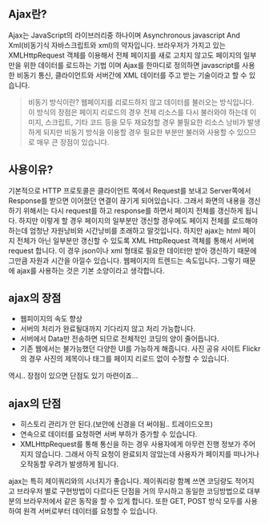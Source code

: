 ## Ajax란?
Ajax는 JavaScript의 라이브러리중 하나이며 Asynchronous javascript And Xml(비동기식 자바스크립트와 xml)의 약자입니다. 브라우저가 가지고 있는 XMLHttpRequest 객체를 이용해서 전체 페이지를 새로 고치지 않고도 페이지의 일부만을 위한 데이터를 로드하는 기법 이며 Ajax를 한마디로 정의하면 javascript를 사용한 비동기 통신, 클라이언트와 서버간에 XML 데이터를 주고 받는 기술이라고 할 수 있습니다.

> 비동기 방식이란? 웹페이지를 리로드하지 않고 데이터를 불러오는 방식입니다. 이 방식의 장점은 페이지 리로드의 경우 전체 리소스를 다시 불러와야 하는데 이미지, 스크립트, 기타 코드 등을 모두 재요청할 경우 불필요한 리소스 낭비가 발생하게 되지만 비동기 방식을 이용할 경우 필요한 부분만 불러와 사용할 수 있으므로 매우 큰 장점이 있습니다.


## 사용이유?
기본적으로 HTTP 프로토콜은 클라이언트 쪽에서 Request를 보내고 Server쪽에서 Response를 받으면 이어졌던 연결이 끊기게 되어있습니다. 그래서 화면의 내용을 갱신하기 위해서는 다시 request를 하고 response를 하면서 페이지 전체를 갱신하게 됩니다. 하지만 이렇게 할 경우 페이지의 일부분만 갱신할 경우에도 페이지 전체를 로드해야하는데 엄청난 자원낭비와 시간낭비를 초래하고 말것입니다. 하지만 ajax는 html 페이지 전체가 아닌 일부분만 갱신할 수 있도록 XML HttpRequest 객체를 통해서 서버에 request 합니다. 이 경우 json이나 xml 형태로 필요한 데이터만 받아 갱신하기 때문에 그만큼 자원과 시간을 아낄수 있습니다. 웹페이지의 트렌드는 속도입니다. 그렇기 때문에 ajax를 사용하는 것은 기본 소양이라고 생각합니다.


## ajax의 장점
- 웹피이지의 속도 향상
- 서버의 처리가 완료될대까지 기다리지 않고 처리 가능합니다.
- 서버에서 Data만 전송하면 되므로 전체적인 코딩의 양이 줄어듭니다.
- 기존 웹에서는 불가능했던 다양한 UI를 가능하게 해줍니다. 사진 공유 사이트 Flickr의 경우 사진의 제목이나 태그를 페이지 리로드 없이 수정할 수 있습니다.

역시.. 장점이 있으면 단점도 있기 마련이죠...

## ajax의 단점
- 히스토리 관리가 안 된다.(보안에 신경을 더 써야됨.. 트레이드오프)
- 연속으로 데이터를 요청하면 서버 부하가 증가할 수 있습니다.
- XMLHttpRequest를 통해 통신을 하는 경우 사용자에게 아무런 진행 정보가 주어지지 않습니다. 그래서 아직 요청이 완료되지 않았는데 사용자가 페이지를 떠나거나 오작동할 우려가 발생하게 됩니다.


 ajax는 특히 제이쿼리와의 시너지가 좋습니다. 제이쿼리랑 함꼐 쓰면 코딩량도 적어지고 브라우저 별로 구현방법이 다르다든 단점을 거의 무시하고 동일한 코딩방법으로 대부분의 브라우저에서 같은 동작을 할 수 있게 합니다. 또한 GET, POST 방식 모두를 사용하여 원격 서버로부터 데이터를 요청할 수 있습니다. 
